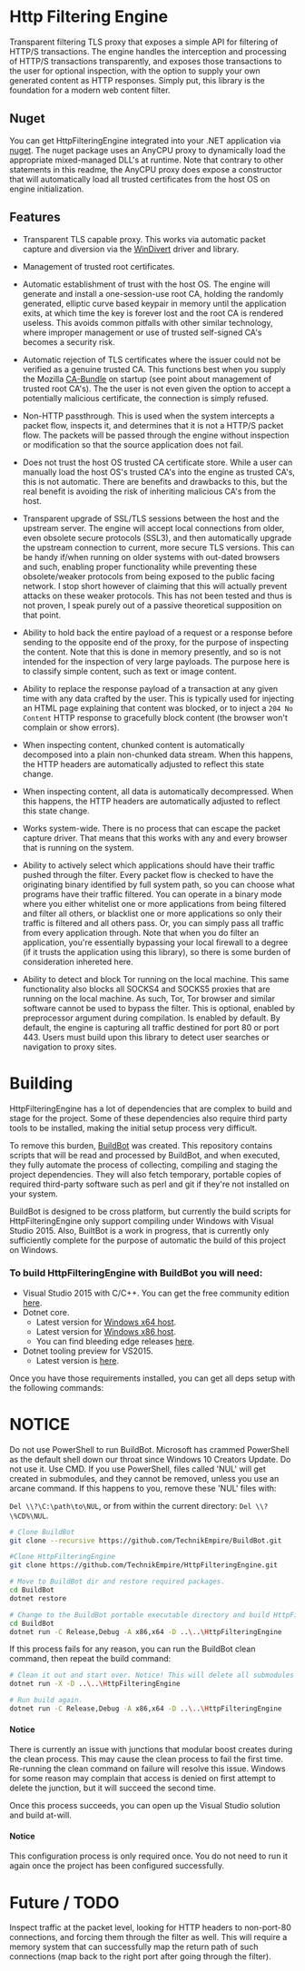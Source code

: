 # Http Filtering Engine
Transparent filtering TLS proxy that exposes a simple API for filtering of HTTP/S transactions. The engine handles the interception and processing of HTTP/S transactions transparently, and exposes those transactions to the user for optional inspection, with the option to supply your own generated content as HTTP responses. Simply put, this library is the foundation for a modern web content filter.

## Nuget  
You can get HttpFilteringEngine integrated into your .NET application via [nuget](https://www.nuget.org/packages/HttpFilteringEngine). The nuget package uses an AnyCPU proxy to dynamically load the appropriate mixed-managed DLL's at runtime. Note that contrary to other statements in this readme, the AnyCPU proxy does expose a constructor that will automatically load all trusted certificates from the host OS on engine initialization.

## Features
 - Transparent TLS capable proxy. This works via automatic packet capture and diversion via the [WinDivert](https://github.com/basil00/Divert) driver and library.
 
 - Management of trusted root certificates.
 
 - Automatic establishment of trust with the host OS. The engine will generate and install a one-session-use root CA, holding the randomly generated, elliptic curve based keypair in memory until the application exits, at which time the key is forever lost and the root CA is rendered useless. This avoids common pitfalls with other similar technology, where improper management or use of trusted self-signed CA's becomes a security risk.
 
 - Automatic rejection of TLS certificates where the issuer could not be verified as a genuine trusted CA. This functions best when you supply the Mozilla [CA-Bundle](https://curl.haxx.se/docs/caextract.html) on startup (see point about management of trusted root CA's). The the user is not even given the option to accept a potentially malicious certificate, the connection is simply refused.
 
 - Non-HTTP passthrough. This is used when the system intercepts a packet flow, inspects it, and determines that it is not a HTTP/S packet flow. The packets will be passed through the engine without inspection or modification so that the source application does not fail.
 
 - Does not trust the host OS trusted CA certificate store. While a user can manually load the host OS's trusted CA's into the engine as trusted CA's, this is not automatic. There are benefits and drawbacks to this, but the real benefit is avoiding the risk of inheriting malicious CA's from the host.
 
 - Transparent upgrade of SSL/TLS sessions between the host and the upstream server. The engine will accept local connections from older, even obsolete secure protocols (SSL3), and then automatically upgrade the upstream connection to current, more secure TLS versions. This can be handy if/when running on older systems with out-dated browsers and such, enabling proper functionality while preventing these obsolete/weaker protocols from being exposed to the public facing network. I stop short however of claiming that this will actually prevent attacks on these weaker protocols. This has not been tested and thus is not proven, I speak purely out of a passive theoretical supposition on that point.
 
 - Ability to hold back the entire payload of a request or a response before sending to the opposite end of the proxy, for the purpose of inspecting the content. Note that this is done in memory presently, and so is not intended for the inspection of very large payloads. The purpose here is to classify simple content, such as text or image content.
 
 - Ability to replace the response payload of a transaction at any given time with any data crafted by the user. This is typically used for injecting an HTML page explaining that content was blocked, or to inject a `204 No Content` HTTP response to gracefully block content (the browser won't complain or show errors).
 
 - When inspecting content, chunked content is automatically decomposed into a plain non-chunked data stream. When this happens, the HTTP headers are automatically adjusted to reflect this state change.
 
 - When inspecting content, all data is automatically decompressed. When this happens, the HTTP headers are automatically adjusted to reflect this state change.
 
 - Works system-wide. There is no process that can escape the packet capture driver. That means that this works with any and every browser that is running on the system.
 
 - Ability to actively select which applications should have their traffic pushed through the filter. Every packet flow is checked to have the originating binary identified by full system path, so you can choose what programs have their traffic filtered. You can operate in a binary mode where you either whitelist one or more applications from being filtered and filter all others, or blacklist one or more applications so only their traffic is filtered and all others pass. Or, you can simply pass all traffic from every application through. Note that when you do filter an application, you're essentially bypassing your local firewall to a degree (if it trusts the application using this library), so there is some burden of consideration inhereted here.
 
 - Ability to detect and block Tor running on the local machine. This same functionality also blocks all SOCKS4 and SOCKS5 proxies that are running on the local machine. As such, Tor, Tor browser and similar software cannot be used to bypass the filter. This is optional, enabled by preprocessor argument during compilation. Is enabled by default. By default, the engine is capturing all traffic destined for port 80 or port 443. Users must build upon this library to detect user searches or navigation to proxy sites. 
 
 
# Building  

HttpFilteringEngine has a lot of dependencies that are complex to build and stage for the project. Some of these dependencies also require third party tools to be installed, making the initial setup process very difficult.

To remove this burden, [BuildBot](https://github.com/TechnikEmpire/BuildBot) was created. This repository contains scripts that will be read and processed by BuildBot, and when executed, they fully automate the process of collecting, compiling and staging the project dependencies. They will also fetch temporary, portable copies of required third-party software such as perl and git if they're not installed on your system.

BuildBot is designed to be cross platform, but currently the build scripts for HttpFilteringEngine only support compiling under Windows with Visual Studio 2015. Also, BuiltBot is a work in progress, that is currently only sufficiently complete for the purpose of automatic the build of this project on Windows.

### To build HttpFilteringEngine with BuildBot you will need:

 - Visual Studio 2015 with C/C++. You can get the free community edition [here](https://www.visualstudio.com/en-us/products/visual-studio-community-vs.aspx).
 - Dotnet core. 
   - Latest version for [Windows x64 host](https://dotnetcli.blob.core.windows.net/dotnet/preview/Installers/Latest/dotnet-win-x64.latest.exe).
   - Latest version for [Windows x86 host](https://dotnetcli.blob.core.windows.net/dotnet/preview/Installers/Latest/dotnet-win-x86.latest.exe).
   - You can find bleeding edge releases [here](https://github.com/dotnet/cli#installers-and-binaries).
  - Dotnet tooling preview for VS2015.
    - Latest version is [here](https://go.microsoft.com/fwlink/?LinkID=827546).

Once you have those requirements installed, you can get all deps setup with the following commands:

# NOTICE
Do not use PowerShell to run BuildBot. Microsoft has crammed PowerShell as the default shell down our throat since Windows 10 Creators Update. Do not use it. Use CMD. If you use PowerShell, files called 'NUL' will get created in submodules, and they cannot be removed, unless you use an arcane command. If this happens to you, remove these 'NUL' files with:

`Del \\?\C:\path\to\NUL`, or from within the current directory: `Del \\?\%CD%\NUL`.

```bash
# Clone BuildBot
git clone --recursive https://github.com/TechnikEmpire/BuildBot.git

#Clone HttpFilteringEngine
git clone https://github.com/TechnikEmpire/HttpFilteringEngine.git

# Move to BuildBot dir and restore required packages.
cd BuildBot
dotnet restore

# Change to the BuildBot portable executable directory and build HttpFilteringEngine
cd BuildBot
dotnet run -C Release,Debug -A x86,x64 -D ..\..\HttpFilteringEngine
```

If this process fails for any reason, you can run the BuildBot clean command, then repeat the build command: 

```bash
# Clean it out and start over. Notice! This will delete all submodules and dir changes!
dotnet run -X -D ..\..\HttpFilteringEngine

# Run build again.
dotnet run -C Release,Debug -A x86,x64 -D ..\..\HttpFilteringEngine
```
#### Notice  
There is currently an issue with junctions that modular boost creates during the clean process. This may cause the clean process to fail the first time. Re-running the clean command on failure will resolve this issue. Windows for some reason may complain that access is denied on first attempt to delete the junction, but it will succeed the second time.

Once this process succeeds, you can open up the Visual Studio solution and build at-will. 

#### Notice  
This configuration process is only required once. You do not need to run it again once the project has been configured successfully.

# Future / TODO

Inspect traffic at the packet level, looking for HTTP headers to non-port-80 connections, and forcing them through the filter as well. This will require a memory system that can successfully map the return path of such connections (map back to the right port after going through the filter).
